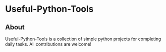 # Useful-Python-Tools
## About
Useful-Python-Tools is a collection of simple python projects for completing daily tasks. All contributions are welcome!